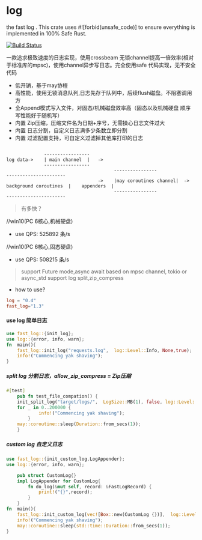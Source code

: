 # log
the fast log  . This crate uses #![forbid(unsafe_code)] to ensure everything is implemented in 100% Safe Rust.

[![Build Status](https://app.travis-ci.com/rbatis/fast_log.svg?branch=master)](https://app.travis-ci.com/rbatis/fast_log)


一款追求极致速度的日志实现，使用crossbeam 无锁channel提高一倍效率(相对于标准库的mpsc)，使用channel异步写日志。完全使用safe 代码实现，无不安全代码

* 低开销，基于may协程
* 高性能，使用无锁消息队列,日志先存于队列中，后续flush磁盘。不阻塞调用方
* 全Append模式写入文件，对固态/机械磁盘效率高（固态以及机械硬盘 顺序写性能好于随机写）
* 内置 Zip压缩，压缩文件名为日期+序号，无需操心日志文件过大
* 内置 日志分割，自定义日志满多少条数立即分割
* 内置 过滤配置支持，可自定义过滤掉其他库打印的日志


```

              -----------------
log data->    | main channel  |   ->          
              ----------------- 
                                        ----------------                                    ----------------------
                                  ->    |may coroutines channel|  -> background coroutines  |    appenders  |
                                        ----------------                                    ----------------------
```







> 有多快？

//win10(PC 6核心,机械硬盘)
* use QPS: 525892 条/s

//win10(PC 6核心,固态硬盘)
* use QPS: 508215 条/s

> support Future mode,async await based on mpsc channel, tokio or async_std
> support log split,zip_compress

* how to use?
```toml
log = "0.4"
fast_log="1.3"
```


#### use log 简单日志
```rust
use fast_log::{init_log};
use log::{error, info, warn};
fn  main(){
    fast_log::init_log("requests.log",  log::Level::Info, None,true);      
    info!("Commencing yak shaving");
}
```

##### split log 分割日志，allow_zip_compress = Zip压缩
```rust
#[test]
    pub fn test_file_compation() {
    init_split_log("target/logs/",  LogSize::MB(1), false, log::Level::Info, None, true);
    for _ in 0..200000 {
            info!("Commencing yak shaving");
        }
    may::coroutine::sleep(Duration::from_secs(1));
    }
```

##### custom log 自定义日志
```rust
use fast_log::{init_custom_log,LogAppender};
use log::{error, info, warn};

    pub struct CustomLog{}
    impl LogAppender for CustomLog{
        fn do_log(&mut self, record: &FastLogRecord) {
            print!("{}",record);
        }
    }
fn  main(){
    fast_log::init_custom_log(vec![Box::new(CustomLog {})],  log::Level::Info, Box::new(NoFilter {}));
    info!("Commencing yak shaving");
    may::coroutine::sleep(std::time::Duration::from_secs(1));
}
```

